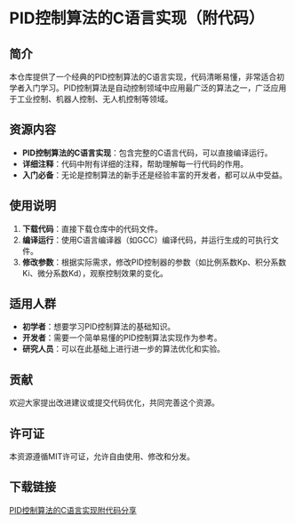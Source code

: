 # PID控制算法的C语言实现（附代码）

## 简介
本仓库提供了一个经典的PID控制算法的C语言实现，代码清晰易懂，非常适合初学者入门学习。PID控制算法是自动控制领域中应用最广泛的算法之一，广泛应用于工业控制、机器人控制、无人机控制等领域。

## 资源内容
- **PID控制算法的C语言实现**：包含完整的C语言代码，可以直接编译运行。
- **详细注释**：代码中附有详细的注释，帮助理解每一行代码的作用。
- **入门必备**：无论是控制算法的新手还是经验丰富的开发者，都可以从中受益。

## 使用说明
1. **下载代码**：直接下载仓库中的代码文件。
2. **编译运行**：使用C语言编译器（如GCC）编译代码，并运行生成的可执行文件。
3. **修改参数**：根据实际需求，修改PID控制器的参数（如比例系数Kp、积分系数Ki、微分系数Kd），观察控制效果的变化。

## 适用人群
- **初学者**：想要学习PID控制算法的基础知识。
- **开发者**：需要一个简单易懂的PID控制算法实现作为参考。
- **研究人员**：可以在此基础上进行进一步的算法优化和实验。

## 贡献
欢迎大家提出改进建议或提交代码优化，共同完善这个资源。

## 许可证
本资源遵循MIT许可证，允许自由使用、修改和分发。

## 下载链接

[PID控制算法的C语言实现附代码分享](https://pan.quark.cn/s/e7b752828990)